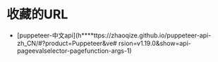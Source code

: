 # 收藏的URL

* [puppeteer-中文api](h****ttps://zhaoqize.github.io/puppeteer-api-zh_CN/#?product=Puppeteer&ve# rsion=v1.19.0&show=api-pageevalselector-pagefunction-args-1)